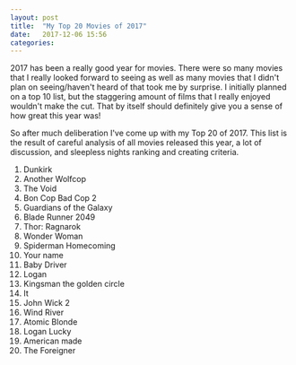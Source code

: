 ```yaml
---
layout: post
title:  "My Top 20 Movies of 2017"
date:   2017-12-06 15:56
categories:
---
```


2017 has been a really good year for movies. There were so many movies that I really looked forward to seeing as well as many movies that I didn't plan on seeing/haven't heard of that took me by surprise. I initially planned on a top 10 list, but the staggering amount of films that I really enjoyed wouldn't make the cut. That by itself should definitely give you a sense of how great this year was!

So after much deliberation I've come up with my Top 20 of 2017. This list is the result of careful analysis of all movies released this year, a lot of discussion, and sleepless nights ranking and creating criteria. 


1. Dunkirk
2. Another Wolfcop
3. The Void
4. Bon Cop Bad Cop 2
5. Guardians of the Galaxy
6. Blade Runner 2049
7. Thor: Ragnarok
8. Wonder Woman
9. Spiderman Homecoming
10. Your name
11. Baby Driver
12. Logan
13. Kingsman the golden circle
14. It
15. John Wick 2
16. Wind River
17. Atomic Blonde
18. Logan Lucky
19. American made
20. The Foreigner
